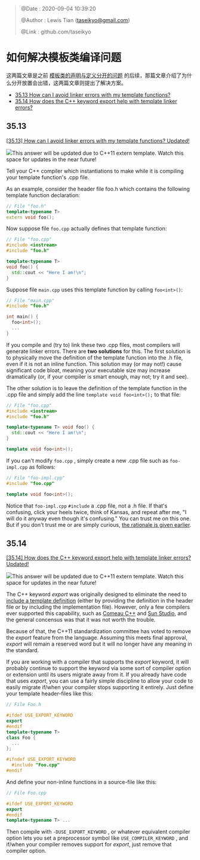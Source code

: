 > @Date    : 2020-09-04 10:39:20
>
> @Author  : Lewis Tian (taseikyo@gmail.com)
>
> @Link    : github.com/taseikyo

# 如何解决模板类编译问题

这两篇文章是之前 [模板类的声明与定义分开的问题](why-can't-i-separate-the-definition-of-my-templates-class-from-its-declaration-and-put-it-inside-a-cpp-file.md) 的后续，那篇文章介绍了为什么分开放置会出错，这两篇文章则提出了解决方案。

- [35.13 How can I avoid linker errors with my template functions?](#3513)
- [35.14 How does the C++ keyword export help with template linker errors?](#3514)

## 35.13

[[35.13] How can I avoid linker errors with my template functions? Updated!](http://www.cs.technion.ac.il/users/yechiel/c++-faq/separate-template-fn-defn-from-decl.html)

[![](http://www.cs.technion.ac.il/users/yechiel/c++-faq/cpp11-begin.png)](http://www.cs.technion.ac.il/users/yechiel/c++-faq/standardization.html)This answer will be updated due to C++11 extern template. Watch this space for updates in the near future!

Tell your C++ compiler which instantiations to make while it is compiling your template function's .cpp file.

As an example, consider the header file foo.h which contains the following template function declaration:

```C++
// File "foo.h"
template<typename T>
extern void foo();
```

Now suppose file `foo.cpp` actually defines that template function:

```C++
// File "foo.cpp"
#include <iostream>
#include "foo.h"

template<typename T>
void foo() {
  std::cout << "Here I am!\n";
}
```

Suppose file `main.cpp` uses this template function by calling `foo<int>()`:

```C++
// File "main.cpp"
#include "foo.h"

int main() {
  foo<int>();
  ...
}
```

If you compile and (try to) link these two .cpp files, most compilers will generate linker errors. There are **two solutions** for this. The first solution is to physically move the definition of the template function into the .h file, even if it is not an inline function. This solution may (or may not!) cause significant code bloat, meaning your executable size may increase dramatically (or, if your compiler is smart enough, may not; try it and see).

The other solution is to leave the definition of the template function in the .cpp file and simply add the line `template void foo<int>();` to that file:

```C++
// File "foo.cpp"
#include <iostream>
#include "foo.h"

template<typename T> void foo() {
  std::cout << "Here I am!\n";
}

template void foo<int>();
```

If you can't modify `foo.cpp` , simply create a new .cpp file such as `foo-impl.cpp` as follows:

```C++
// File "foo-impl.cpp"
#include "foo.cpp"

template void foo<int>();
```

Notice that `foo-impl.cpp` `#include` a .cpp file, not a .h file. If that's confusing, click your heels twice, think of Kansas, and repeat after me, "I will do it anyway even though it's confusing." You can trust me on this one. But if you don't trust me or are simply curious, [the rationale is given earlier](http://www.cs.technion.ac.il/users/yechiel/c++-faq/templates-defn-vs-decl.html "[35.12] Why can't I separate the definition of my templates class from its declaration and put it inside a .cpp file?").

## 35.14

[[35.14] How does the C++ keyword export help with template linker errors? Updated!](http://www.cs.technion.ac.il/users/yechiel/c++-faq/separate-template-fn-defn-from-decl-export-keyword.html)

[![](http://www.cs.technion.ac.il/users/yechiel/c++-faq/cpp11-begin.png)](http://www.cs.technion.ac.il/users/yechiel/c++-faq/standardization.html)This answer will be updated due to C++11 extern template. Watch this space for updates in the near future!

The C++ keyword *export* was originally designed to eliminate the need to [include a template definition](http://www.cs.technion.ac.il/users/yechiel/c++-faq/separate-template-fn-defn-from-decl.html "[35.13] How can I avoid linker errors with my template functions?") (either by providing the definition in the header file or by including the implementation file). However, only a few compilers ever supported this capability, such as [Comeau C++](http://www.comeaucomputing.com/tryitout "www.comeaucomputing.com/tryitout") and [Sun Studio](http://docs.sun.com/source/816-2460/Program_Org.html#pgfId-780 "docs.sun.com/source/816-2460/Program_Org.html"), and the general concensus was that it was not worth the trouble.

Because of that, the C++11 standardization committee has voted to remove the *export* feature from the language. Assuming this meets final approval, *export* will remain a reserved word but it will no longer have any meaning in the standard.

If you are working with a compiler that supports the *export* keyword, it will probably continue to support the keyword via some sort of compiler option or extension until its users migrate away from it. If you already have code that uses *export*, you can use a fairly simple discipline to allow your code to easily migrate if/when your compiler stops supporting it entirely. Just define your template header-files like this:

```C++
// File Foo.h

#ifdef USE_EXPORT_KEYWORD
export
#endif
template<typename T>
class Foo {
  ...
};

#ifndef USE_EXPORT_KEYWORD
  #include "Foo.cpp"
#endif
```

And define your non-inline functions in a source-file like this:

```C++
// File Foo.cpp

#ifdef USE_EXPORT_KEYWORD
export
#endif
template<typename T> ...
```

Then compile with `-DUSE_EXPORT_KEYWORD` , or whatever equivalent compiler option lets you set a preprocessor symbol like `USE_COMPILER_KEYWORD` , and if/when your compiler removes support for *export*, just remove that compiler option.